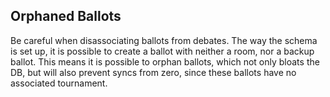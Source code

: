 
## Orphaned Ballots

Be careful when disassociating ballots from debates.
The way the schema is set up, it is possible to create a ballot with neither a room,
nor a backup ballot.
This means it is possible to orphan ballots, which not only bloats the DB,
but will also prevent syncs from zero, since these ballots have no associated tournament.

